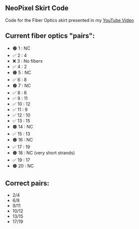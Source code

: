 ## NeoPixel Skirt Code

Code for the Fiber Optics skirt presented in my [YouTube Video](https://www.youtube.com/watch?v=kBNCga_mIjk)

## Current fiber optics "pairs":

- 🟠 1 : NC
- ✅ 2 : 4
- ❌ 3 : No fibers
- ✅ 4 : 2
- 🟠 5 : NC
- ✅ 6 : 8
- 🟠 7 : NC
- ✅ 8 : 6
- ✅ 9 : 11
- ✅ 10 : 12
- ✅ 11 : 9
- ✅ 12 : 10
- ✅ 13 : 15
- 🟠 14 : NC
- ✅ 15 : 13
- 🟠 16 : NC
- ✅ 17 : 19
- 🟠 18 : NC (very short strands)
- ✅ 19 : 17
- 🟠 20 : NC

## Correct pairs:
- 2/4
- 6/8
- 9/11
- 10/12
- 13/15
- 17/19